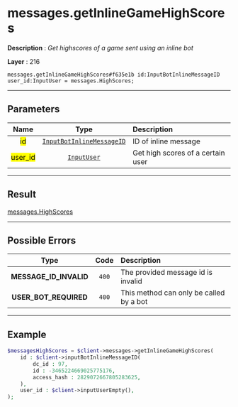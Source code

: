 # messages.getInlineGameHighScores

**Description** : *Get highscores of a game sent using an inline bot*

**Layer** : 216

```tl
messages.getInlineGameHighScores#f635e1b id:InputBotInlineMessageID user_id:InputUser = messages.HighScores;
```

---

## Parameters

| Name | Type | Description |
| :---: | :---: | :--- |
| <mark>id</mark> | [`InputBotInlineMessageID`](type/InputBotInlineMessageID) | ID of inline message |
| <mark>user_id</mark> | [`InputUser`](type/InputUser) | Get high scores of a certain user |

---

## Result

[messages.HighScores](type/messages.HighScores)

---

## Possible Errors

| Type | Code | Description |
| :---: | :---: | :--- |
| **MESSAGE_ID_INVALID** | `400` | The provided message id is invalid |
| **USER_BOT_REQUIRED** | `400` | This method can only be called by a bot |

---

## Example

```php
$messagesHighScores = $client->messages->getInlineGameHighScores(
	id : $client->inputBotInlineMessageID(
		dc_id : 97,
		id : -3465224669025775176,
		access_hash : 2829072667805283625,
	),
	user_id : $client->inputUserEmpty(),
);
```